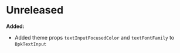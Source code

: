 # Unreleased

**Added:**

- Added theme props `textInputFocusedColor` and `textFontFamily` to `BpkTextInput`
